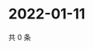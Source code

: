 # 2022-01-11

共 0 条

<!-- BEGIN WEIBO -->
<!-- 最后更新时间 Tue Jan 11 2022 23:09:50 GMT+0800 (China Standard Time) -->

<!-- END WEIBO -->
